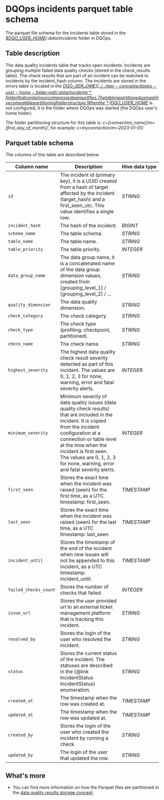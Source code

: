 # DQOps incidents parquet table schema
The parquet file schema for the incidents table stored in the *[$DQO_USER_HOME](../../dqo-concepts/dqops-user-home-folder.md)/.data/incidents* folder in DQOps.

## Table description

The data quality incidents table that tracks open incidents. Incidents are grouping multiple failed data quality checks (stored in the check_results table).
 The check results that are part of an incident can be matched to incidents by the incident_hash column.
 The incidents are stored in the errors table is located in the *[$DQO_USER_HOME](../../dqo-concepts/dqops-user-home-folder.md)/.data/incidents* folder that contains uncompressed parquet files.
 The table is partitioned using a Hive compatible partitioning folder structure. When the *[$DQO_USER_HOME](../../dqo-concepts/dqops-user-home-folder.md)* is not configured, it is the folder where DQOps was started (the DQOps user&#x27;s home folder).

 The folder partitioning structure for this table is:
 *c&#x3D;[connection_name]/m&#x3D;[first_day_of_month]/*, for example: *c&#x3D;myconnection/m&#x3D;2023-01-01/*.


## Parquet table schema
The columns of this table are described below.

| Column&nbsp;name | Description | Hive&nbsp;data&nbsp;type |
|------------------|-------------|--------------------------|
 | <span class="no-wrap-code">`id`</span> | The incident id (primary key), it is a UUID created from a hash of target affected by the incident (target_hash) and a first_seen_utc. This value identifies a single row. | *STRING* |
 | <span class="no-wrap-code">`incident_hash`</span> | The hash of the incident. | *BIGINT* |
 | <span class="no-wrap-code">`schema_name`</span> | The table schema. | *STRING* |
 | <span class="no-wrap-code">`table_name`</span> | The table name. | *STRING* |
 | <span class="no-wrap-code">`table_priority`</span> | The table priority. | *INTEGER* |
 | <span class="no-wrap-code">`data_group_name`</span> | The data group name, it is a concatenated name of the data group dimension values, created from [grouping_level_1] / [grouping_level_2] / ... | *STRING* |
 | <span class="no-wrap-code">`quality_dimension`</span> | The data quality dimension. | *STRING* |
 | <span class="no-wrap-code">`check_category`</span> | The check category. | *STRING* |
 | <span class="no-wrap-code">`check_type`</span> | The check type (profiling, checkpoint, partitioned). | *STRING* |
 | <span class="no-wrap-code">`check_name`</span> | The check name. | *STRING* |
 | <span class="no-wrap-code">`highest_severity`</span> | The highest data quality check result severity detected as part of this incident. The values are 0, 1, 2, 3 for none, warning, error and fatal severity alerts. | *INTEGER* |
 | <span class="no-wrap-code">`minimum_severity`</span> | Minimum severity of data quality issues (data quality check results) that are included in the incident. It is copied from the incident configuration at a connection or table level at the time when the incident is first seen. The values are 0, 1, 2, 3 for none, warning, error and fatal severity alerts. | *INTEGER* |
 | <span class="no-wrap-code">`first_seen`</span> | Stores the exact time when the incident was raised (seen) for the first time, as a UTC timestamp: first_seen. | *TIMESTAMP* |
 | <span class="no-wrap-code">`last_seen`</span> | Stores the exact time when the incident was raised (seen) for the last time, as a UTC timestamp: last_seen. | *TIMESTAMP* |
 | <span class="no-wrap-code">`incident_until`</span> | Stores the timestamp of the end of the incident when new issues will not be appended to this incident, as a UTC timestamp: incident_until. | *TIMESTAMP* |
 | <span class="no-wrap-code">`failed_checks_count`</span> | Stores the number of checks that failed. | *INTEGER* |
 | <span class="no-wrap-code">`issue_url`</span> | Stores the user provided url to an external ticket management platform that is tracking this incident. | *STRING* |
 | <span class="no-wrap-code">`resolved_by`</span> | Stores the login of the user who resolved the incident. | *STRING* |
 | <span class="no-wrap-code">`status`</span> | Stores the current status of the incident. The statuses are described in the {@link IncidentStatus IncidentStatus} enumeration. | *STRING* |
 | <span class="no-wrap-code">`created_at`</span> | The timestamp when the row was created at. | *TIMESTAMP* |
 | <span class="no-wrap-code">`updated_at`</span> | The timestamp when the row was updated at. | *TIMESTAMP* |
 | <span class="no-wrap-code">`created_by`</span> | Stores the login of the user who created the incident by running a check. | *STRING* |
 | <span class="no-wrap-code">`updated_by`</span> | The login of the user that updated the row. | *STRING* |


## What's more
- You can find more information on how the Parquet files are partitioned in the [data quality results storage concept](../../dqo-concepts/data-storage-of-data-quality-results.md).
